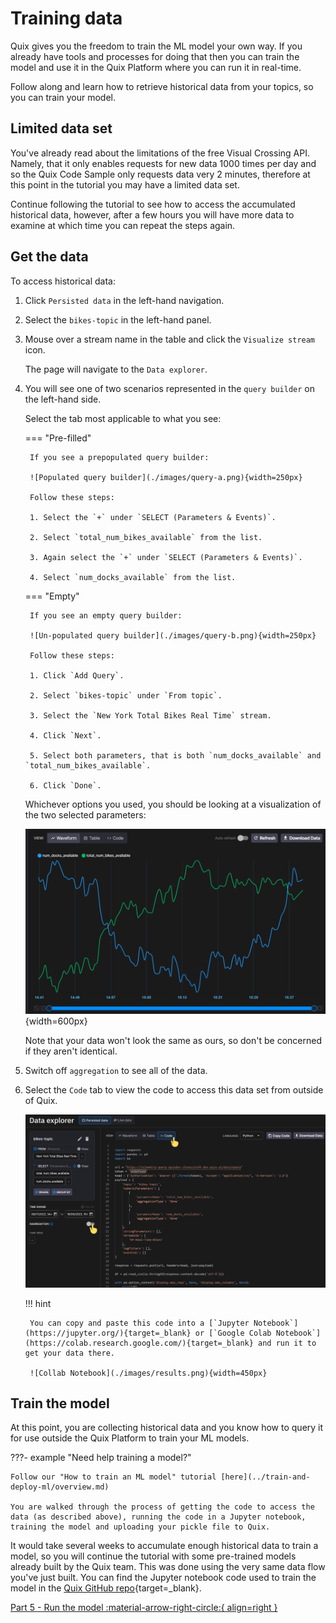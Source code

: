 # Training data

Quix gives you the freedom to train the ML model your own way. If you already have tools and processes for doing that then you can train the model and use it in the Quix Platform where you can run it in real-time. 

Follow along and learn how to retrieve historical data from your topics, so you can train your model.

## Limited data set

You've already read about the limitations of the free Visual Crossing API. Namely, that it only enables requests for new data  1000 times per day and so the Quix Code Sample only requests data very 2 minutes, therefore at this point in the tutorial you may have a limited data set.

Continue following the tutorial to see how to access the accumulated historical data, however, after a few hours you will have more data to examine at which time you can repeat the steps again.

## Get the data

To access historical data:

1. Click `Persisted data` in the left-hand navigation.

2. Select the `bikes-topic` in the left-hand panel.

3. Mouse over a stream name in the table and click the `Visualize stream` icon.

	The page will navigate to the `Data explorer`.

4. You will see one of two scenarios represented in the `query builder` on the left-hand side. 

	Select the tab most applicable to what you see:

	<div class="grid" markdown>

	=== "Pre-filled"

		If you see a prepopulated query builder:

		![Populated query builder](./images/query-a.png){width=250px}

		Follow these steps:

		1. Select the `+` under `SELECT (Parameters & Events)`.

		2. Select `total_num_bikes_available` from the list.
		
		3. Again select the `+` under `SELECT (Parameters & Events)`.

		4. Select `num_docks_available` from the list.


	=== "Empty"

		If you see an empty query builder:

		![Un-populated query builder](./images/query-b.png){width=250px}

		Follow these steps:

		1. Click `Add Query`.

		2. Select `bikes-topic` under `From topic`.

		3. Select the `New York Total Bikes Real Time` stream.

		4. Click `Next`.

		5. Select both parameters, that is both `num_docks_available` and `total_num_bikes_available`.

		6. Click `Done`.

	</div>

	Whichever options you used, you should be looking at a visualization of the two selected parameters:

	![Data explorer](./images/data-explorer.png){width=600px}

	Note that your data won't look the same as ours, so don't be concerned if they aren't identical.

8. Switch off `aggregation` to see all of the data.

9. Select the `Code` tab to view the code to access this data set from outside of Quix.

	![Data explorer settings](./images/data-explorer-settings.png)

	!!! hint

		You can copy and paste this code into a [`Jupyter Notebook`](https://jupyter.org/){target=_blank} or [`Google Colab Notebook`](https://colab.research.google.com/){target=_blank} and run it to get your data there.

		![Collab Notebook](./images/results.png){width=450px}

## Train the model

At this point, you are collecting historical data and you know how to query it for use outside the Quix Platform to train your ML models.

???- example "Need help training a model?"

	Follow our "How to train an ML model" tutorial [here](../train-and-deploy-ml/overview.md)

	You are walked through the process of getting the code to access the data (as described above), running the code in a Jupyter notebook, training the model and uploading your pickle file to Quix.

It would take several weeks to accumulate enough historical data to train a model, so you will continue the tutorial with some pre-trained models already built by the Quix team. This was done using the very same data flow you've just built. You can find the Jupyter notebook code used to train the model in the [Quix GitHub repo](https://github.com/quixio/NY-bikes-tutorial/blob/1stversion/notebooks-and-sample-data/04%20-%20Train%20ML%20models.ipynb){target=_blank}.

[Part 5 - Run the model :material-arrow-right-circle:{ align=right }](5-run.md)
